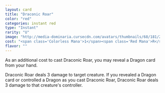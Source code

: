 ```yaml
---
layout: card
title: "Draconic Roar"
color: "red"
categories: instant red
type: "Instant"
rarity: "U"
image: "http://media-dominaria.cursecdn.com/avatars/thumbnails/68/181/200/283/635615776106173848.png"
cost: "<span class='Colorless Mana'>1</span><span class='Red Mana'>R</span>"
flavor: ""
---
```


As an additional cost to cast Draconic Roar, you may reveal a Dragon card from your hand.

Draconic Roar deals 3 damage to target creature.  If you revealed a Dragon card or controlled a Dragon as you cast Draconic Roar, Draconic Roar deals 3 damage to that creature's controller.
